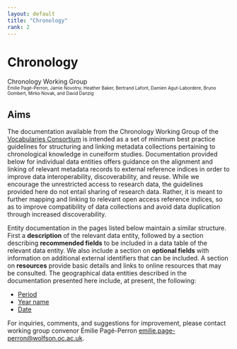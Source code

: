 ```yaml
---
layout: default
title: "Chronology"
rank: 2
---
```

# Chronology
Chronology Working Group   
<font size=1>Émilie Pagé-Perron, Jamie Novotny, Heather Baker, Bertrand Lafont, Damien Agut-Labordere, Bruno Gombert, Mirko Novak, and David Danzig</font> 

## Aims
The documentation available from the Chronology Working Group of the [Vocabularies Consortium](index.html) is intended as a set of minimum best practice guidelines for structuring and linking metadata collections pertaining to chronological knowledge in cuneiform studies. Documentation provided below for individual data entities offers guidance on the alignment and linking of relevant metadata records to external reference indices in order to improve data interoperability, discoverability, and reuse. While we encourage the unrestricted access to research data, the guidelines provided here do not entail sharing of research data. Rather, it is meant to further mapping and linking to relevant open access reference indices, so as to improve compatibility of data collections and avoid data duplication through increased discoverability.

Entity documentation in the pages listed below maintain a similar structure. First a **description** of the relevant data entity, followed by a section describing **recommended fields** to be included in a data table of the relevant data entity. We also include a section on **optional fields** with information on additional external identifiers that can be included. A section on **resources** provide basic details and links to online resources that may be consulted. The geographical data entities described in the documentation presented here include, at present, the following:

* [Period](geography_period.html)
* [Year name](geography_year_name.html)   
* [Date](geography_date.html)   
 
For inquiries, comments, and suggestions for improvement, please contact working group convenor Émilie Pagé-Perron <emilie.page-perron@wolfson.oc.ac.uk>.

